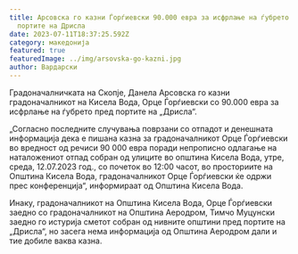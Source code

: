 ```yaml
---
title: Арсовска го казни Ѓорѓиевски 90.000 евра за исфрлање на ѓубрето пред
  портите на Дрисла
date: 2023-07-11T18:37:25.592Z
category: македонија
featured: true
featuredImage: ../img/arsovska-go-kazni.jpg
author: Вардарски
---
```

<!--StartFragment-->

Градоначалничката на Скопје, Данела Арсовска го казни градоначалникот на Кисела Вода, Орце Ѓорѓиевски со 90.000 евра за исфрлање на ѓубрето пред портите на „Дрисла“.

„Согласно последните случувања поврзани со отпадот и денешната информација дека е пишана казна за градоначалникот Орце Ѓорѓиевски во вредност од речиси 90 000 евра поради непрописно одлагање на наталожениот отпад собран од улиците во општина Кисела Вода, утре, среда, 12.07.2023 год., со почеток во 12:00 часот, во просториите на Општина Кисела Вода, градоначалникот Орце Ѓорѓиевски ќе одржи прес конференција“, информираат од Општина Кисела Вода.

Инаку, градоначалникот на Општина Кисела Вода, Орце Ѓорѓиевски заедно со градоначалникот на Општина Аеродром, Тимчо Муцунски заедно го истурија сметот собран од нивните општини пред портите на „Дрисла“, но засега нема информација од Општина Аеродром дали и тие добиле ваква казна.

<!--EndFragment-->